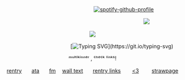 

ㅤ ㅤㅤㅤ ㅤㅤㅤ ㅤㅤㅤ ㅤㅤㅤ ㅤㅤㅤ ㅤㅤ[![spotify-github-profile](https://spotify-github-profile.kittinanx.com/api/view?uid=31ovkj4zy2dpnm7nft7ynmpapes4&cover_image=true&theme=novatorem&show_offline=false&background_color=121212&interchange=false&bar_color=786745&bar_color_cover=false)](https://github.com/kittinan/spotify-github-profile)


ㅤㅤㅤㅤㅤㅤㅤㅤㅤㅤㅤㅤㅤㅤㅤㅤㅤㅤㅤㅤㅤㅤㅤㅤㅤㅤㅤㅤㅤㅤ![](https://komarev.com/ghpvc/?username=your-github-doctorwilson&label=history.&abbreviated=true&color=786745)

<p align="center" dir="auto">
<img src="https://i.pinimg.com/originals/74/26/1e/74261e46d1b4e76d01e5d10975346b38.gif"> 

<div align='center'> 

ㅤㅤㅤㅤㅤㅤㅤㅤㅤㅤㅤㅤ[![Typing SVG](https://readme-typing-svg.demolab.com?font=Playfair+Display&pause=1000&color=737384&width=435&lines=no+more+lonely+nighhhttsss!)](https://git.io/typing-svg)
                    
<p align="center">
      ᵐᵘˡᵗⁱᵏⁱⁿⁿᵉʳ  ,  ᶜʰᵉᶜᵏ ˡⁱⁿᵏˢ!
   <br>

[rentry](https://rentry.co/remastered)ㅤㅤ[ata](https://mrsun.atabook.org/)ㅤㅤ[fm](https://stats.fm/31ovkj4zy2dpnm7nft7ynmpapes4) ㅤ[wall text](https://walloftext.co/doctorwilson)ㅤㅤ[rentry links](https://rentry.co/wize)ㅤㅤ [<3](https://rentry.co/pauljohn) ㅤㅤ [strawpage](https://stimulated.straw.page/)

ㅤㅤ
⠀⠀



